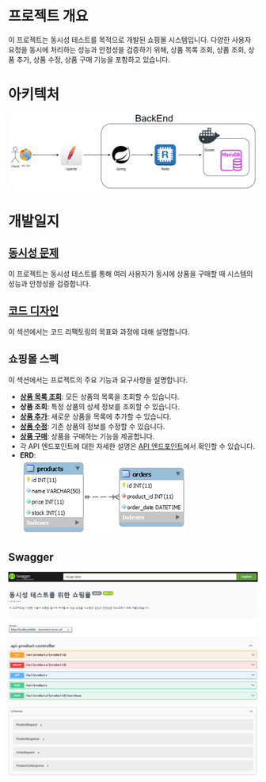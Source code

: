 # 프로젝트 개요
이 프로젝트는 동시성 테스트를 목적으로 개발된 쇼핑몰 시스템입니다. 다양한 사용자 요청을 동시에 처리하는 성능과 안정성을 검증하기 위해, 상품 목록 조회, 상품 조회, 상품 추가, 상품 수정, 상품 구매 기능을 포함하고 있습니다.

# 아키텍처
![basic](./docs/images/Architecture.PNG)

# 개발일지
## [동시성 문제](docs/concurrency-issue.md)
이 프로젝트는 동시성 테스트를 통해 여러 사용자가 동시에 상품을 구매할 때 시스템의 성능과 안정성을 검증합니다.

## [코드 디자인](docs/refactoring)
이 섹션에서는 코드 리팩토링의 목표와 과정에 대해 설명합니다.

## 쇼핑몰 스펙
이 섹션에서는 프로젝트의 주요 기능과 요구사항을 설명합니다.
- [**상품 목록 조회**](docs/api/products.md#상품-목록-조회): 모든 상품의 목록을 조회할 수 있습니다.
- **상품 조회**: 특정 상품의 상세 정보를 조회할 수 있습니다.
- [**상품 추가**](docs/api/products.md#상품-추가): 새로운 상품을 목록에 추가할 수 있습니다.
- [**상품 수정**](docs/api/products.md#상품-수정): 기존 상품의 정보를 수정할 수 있습니다.
- [**상품 구매**](docs/api/products.md#상품-구매): 상품을 구매하는 기능을 제공합니다.
- 각 API 엔드포인트에 대한 자세한 설명은 [API 엔드포인트](docs/api/products.md)에서 확인할 수 있습니다.
- **ERD**:<br>![shoppingmal ERD](./docs/images/Shoppingmall-ERD.png)

## Swagger
![Swagger UI](./docs/images/Swagger-UI.PNG)


